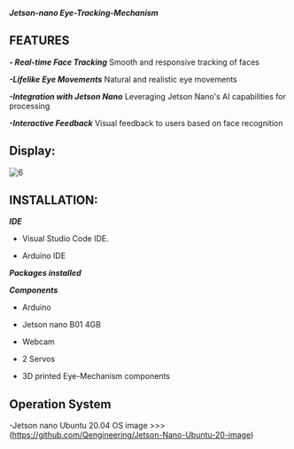 ***Jetson-nano Eye-Tracking-Mechanism***

## FEATURES

***- Real-time Face Tracking***
Smooth and responsive tracking of faces

***-Lifelike Eye Movements***
Natural and realistic eye movements

***-Integration with Jetson Nano***
Leveraging Jetson Nano's AI capabilities for processing

***-Interactive Feedback***
Visual feedback to users based on face recognition

## Display:

![6](https://github.com/KhumaloKat/Jetson-nano-Eye-Tracking-Mechanism/blob/main/Demo/demo.gif)

## INSTALLATION:

***IDE***

- Visual Studio Code IDE.
  
- Arduino IDE

***Packages installed***

***Components***

- Arduino

- Jetson nano B01 4GB

- Webcam

- 2 Servos

- 3D printed Eye-Mechanism components

## Operation System

-Jetson nano Ubuntu 20.04 OS image >>>(https://github.com/Qengineering/Jetson-Nano-Ubuntu-20-image)
  
